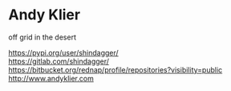 # Andy Klier  
  
off grid in the desert  
   
https://pypi.org/user/shindagger/  
https://gitlab.com/shindagger/  
https://bitbucket.org/rednap/profile/repositories?visibility=public  
http://www.andyklier.com  
